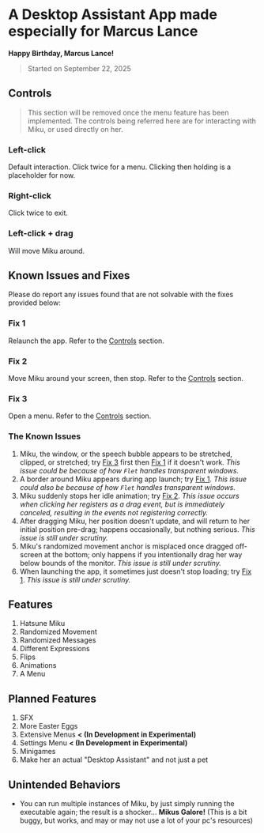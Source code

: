 # A Desktop Assistant App made especially for Marcus Lance

**Happy Birthday, Marcus Lance!**

> Started on September 22, 2025

## Controls

> This section will be removed once the menu feature has been implemented.
> The controls being referred here are for interacting with Miku, or used directly on her.

### Left-click

Default interaction. Click twice for a menu. Clicking then holding is a placeholder for now.

### Right-click

Click twice to exit.

### Left-click + drag

Will move Miku around.

## Known Issues and Fixes

Please do report any issues found that are not solvable with the fixes provided below:

### Fix 1

Relaunch the app. Refer to the [Controls](#controls) section.

### Fix 2

Move Miku around your screen, then stop. Refer to the [Controls](#controls) section.

### Fix 3

Open a menu. Refer to the [Controls](#controls) section.

### The Known Issues

1. Miku, the window, or the speech bubble appears to be stretched, clipped, or stretched; try [Fix 3](#fix-3) first then [Fix 1](#fix-1) if it doesn't work. *This issue could be because of how `Flet` handles transparent windows.*
2. A border around Miku appears during app launch; try [Fix 1](#fix-1). *This issue could also be because of how `Flet` handles transparent windows.*
3. Miku suddenly stops her idle animation; try [Fix 2](#fix-2). *This issue occurs when clicking her registers as a drag event, but is immediately canceled, resulting in the events not registering correctly.*
4. After dragging Miku, her position doesn't update, and will return to her initial position pre-drag; happens occasionally, but nothing serious. *This issue is still under scrutiny.*
5. Miku's randomized movement anchor is misplaced once dragged off-screen at the bottom; only happens if you intentionally drag her way below bounds of the monitor. *This issue is still under scrutiny.*
6. When launching the app, it sometimes just doesn't stop loading; try [Fix 1](#fix-1). *This issue is still under scrutiny.*

## Features

1. Hatsune Miku
2. Randomized Movement
3. Randomized Messages
4. Different Expressions
5. Flips
6. Animations
7. A Menu

## Planned Features

1. SFX
2. More Easter Eggs
3. Extensive Menus **< (In Development in Experimental)**
4. Settings Menu **< (In Development in Experimental)**
5. Minigames
6. Make her an actual "Desktop Assistant" and not just a pet

## Unintended Behaviors

- You can run multiple instances of Miku, by just simply running the executable again; the result is a shocker... **Mikus Galore!** (This is a bit buggy, but works, and may or may not use a lot of your pc's resources)
